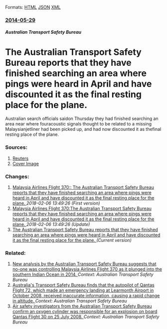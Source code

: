 
Formats: [HTML](/news/2014/05/29/the-australian-transport-safety-bureau-reports-that-they-have-finished-searching-an-area-where-pings-were-heard-in-april-and-have-discounted.html)  [JSON](/news/2014/05/29/the-australian-transport-safety-bureau-reports-that-they-have-finished-searching-an-area-where-pings-were-heard-in-april-and-have-discounted.json)  [XML](/news/2014/05/29/the-australian-transport-safety-bureau-reports-that-they-have-finished-searching-an-area-where-pings-were-heard-in-april-and-have-discounted.xml)  

### [2014-05-29](/news/2014/05/29/index.md)

##### Australian Transport Safety Bureau
# The Australian Transport Safety Bureau reports that they have finished searching an area where pings were heard in April and have discounted it as the final resting place for the plane. 

Australian search officials saidon Thursday they had finished searching an area near where fouracoustic signals thought to be related to a missing Malaysianjetliner had been picked up, and had now discounted it as thefinal resting place of the plane.


### Sources:

1. [Reuters](https://www.reuters.com/article/2014/05/29/malaysia-airlines-search-idUSS9N0N200D20140529)
1. [Cover Image](https://s4.reutersmedia.net/resources_v2/images/rcom-default.png)

### Changes:

1. [Malaysia Airlines Flight 370:: The Australian Transport Safety Bureau reports that they have finished searching an area where pings were heard in April and have discounted it as the final resting place for the plane. ](/news/2014/05/29/malaysia-airlines-flight-370-the-australian-transport-safety-bureau-reports-that-they-have-finished-searching-an-area-where-pings-were-hea.md) _2018-02-06 13:49:26 (First version)_
2. [Malaysia Airlines Flight 370:The Australian Transport Safety Bureau reports that they have finished searching an area where pings were heard in April and have discounted it as the final resting place for the plane. ](/news/2014/05/29/malaysia-airlines-flight-370-pthe-australian-transport-safety-bureau-reports-that-they-have-finished-searching-an-area-where-pings-were-hear.md) _2018-02-06 13:49:26 (Update)_
2. [The Australian Transport Safety Bureau reports that they have finished searching an area where pings were heard in April and have discounted it as the final resting place for the plane. ](/news/2014/05/29/the-australian-transport-safety-bureau-reports-that-they-have-finished-searching-an-area-where-pings-were-heard-in-april-and-have-discounted.md) _(Current version)_

### Related:

1. [New analysis by the Australian Transport Safety Bureau suggests that no-one was controlling Malaysia Airlines Flight 370 as it plunged into the southern Indian Ocean in 2014. ](/news/2016/11/2/new-analysis-by-the-australian-transport-safety-bureau-suggests-that-no-one-was-controlling-malaysia-airlines-flight-370-as-it-plunged-into.md) _Context: Australian Transport Safety Bureau_
2. [ Australia's Transport Safety Bureau finds that the autopilot of Qantas Flight 72, which made an emergency landing at Learmonth Airport in October 2008, received inaccurate information, causing a rapid change in altitude. ](/news/2009/03/6/australia-s-transport-safety-bureau-finds-that-the-autopilot-of-qantas-flight-72-which-made-an-emergency-landing-at-learmonth-airport-in-o.md) _Context: Australian Transport Safety Bureau_
3. [ Air safety investigators from the Australian Transport Safety Bureau confirm an oxygen cylinder was responsible for an explosion on board Qantas Flight 30 on 25 July 2008. ](/news/2008/07/30/air-safety-investigators-from-the-australian-transport-safety-bureau-confirm-an-oxygen-cylinder-was-responsible-for-an-explosion-on-board-q.md) _Context: Australian Transport Safety Bureau_
